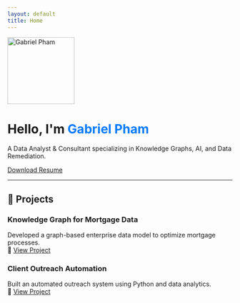 ```yaml
---
layout: default
title: Home
---
```


<div class="hero">
    <img src="images/profile.jpg" alt="Gabriel Pham" width="150px" class="hero-img">
    <h1>Hello, I'm <span style="color: #007bff;">Gabriel Pham</span></h1>
    <p>A Data Analyst & Consultant specializing in Knowledge Graphs, AI, and Data Remediation.</p>
    <a href="resume.pdf" class="btn btn-primary">Download Resume</a>
</div>

---
## 🚀 Projects
### **Knowledge Graph for Mortgage Data**
Developed a graph-based enterprise data model to optimize mortgage processes.  
🔗 [View Project](https://github.com/yourusername/project1)

### **Client Outreach Automation**
Built an automated outreach system using Python and data analytics.  
🔗 [View Project](https://github.com/yourusername/project2)

